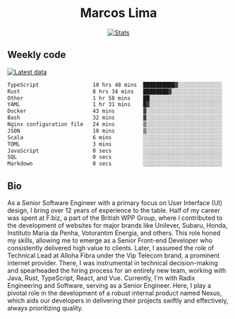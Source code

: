 <div align="center">
  <h1>Marcos Lima</h1>
  
  <a href="https://skvggor.dev">
    <img src="https://github.com/skvggor/skvggor/assets/958723/3c85f137-8d74-4cc8-a2b1-877784f3e44d" alt="Stats" />
  </a>
</div>

## Weekly code

[![Latest data](https://github.com/skvggor/skvggor/actions/workflows/main.yml/badge.svg)](https://github.com/skvggor/skvggor/actions/workflows/main.yml)

<!--START_SECTION:waka-->

```txt
TypeScript                 10 hrs 48 mins  ██████████▓░░░░░░░░░░░░░░   43.12 %
Rust                       8 hrs 34 mins   ████████▓░░░░░░░░░░░░░░░░   34.22 %
Other                      1 hr 58 mins    ██░░░░░░░░░░░░░░░░░░░░░░░   07.90 %
YAML                       1 hr 31 mins    █▓░░░░░░░░░░░░░░░░░░░░░░░   06.08 %
Docker                     43 mins         ▓░░░░░░░░░░░░░░░░░░░░░░░░   02.92 %
Bash                       32 mins         ▓░░░░░░░░░░░░░░░░░░░░░░░░   02.14 %
Nginx configuration file   24 mins         ▒░░░░░░░░░░░░░░░░░░░░░░░░   01.65 %
JSON                       18 mins         ▒░░░░░░░░░░░░░░░░░░░░░░░░   01.24 %
Scala                      6 mins          ░░░░░░░░░░░░░░░░░░░░░░░░░   00.46 %
TOML                       3 mins          ░░░░░░░░░░░░░░░░░░░░░░░░░   00.20 %
JavaScript                 0 secs          ░░░░░░░░░░░░░░░░░░░░░░░░░   00.05 %
SQL                        0 secs          ░░░░░░░░░░░░░░░░░░░░░░░░░   00.01 %
Markdown                   0 secs          ░░░░░░░░░░░░░░░░░░░░░░░░░   00.01 %
```

<!--END_SECTION:waka-->

## Bio

<p>As a Senior Software Engineer with a primary focus on User Interface (UI) design, I bring over 12 years of experience to the table. Half of my career was spent at F.biz, a part of the British WPP Group, where I contributed to the development of websites for major brands like Unilever, Subaru, Honda, Instituto Maria da Penha, Votorantim Energia, and others. This role honed my skills, allowing me to emerge as a Senior Front-end Developer who consistently delivered high value to clients. Later, I assumed the role of Technical Lead at Alloha Fibra under the Vip Telecom brand, a prominent internet provider. There, I was instrumental in technical decision-making and spearheaded the hiring process for an entirely new team, working with Java, Rust, TypeScript, React, and Vue. Currently, I'm with Radix Engineering and Software, serving as a Senior Engineer. Here, I play a pivotal role in the development of a robust internal product named Nexus, which aids our developers in delivering their projects swiftly and effectively, always prioritizing quality.</p>

<!-- </details> -->

<!-- <div align="center">
  <h2>🤖 Recent Code Activity</h2>
  <img width="500" src="https://github-readme-stats.vercel.app/api/wakatime?username=skvggor&hide_title=true&layout=compact&theme=transparent" alt="Wakatime Stats" />
</div>

<br>

<div align="center">
  <h2>📈 GitHub Stats</h2>
  <img width="500" src="https://github-readme-stats.vercel.app/api?username=skvggor&show_icons=true&theme=transparent&hide_title=true&count_private=true" alt="GitHub Stats" />
</div>
 -->
